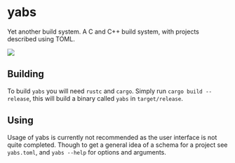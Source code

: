 # yabs
Yet another build system. A C and C++ build system, with projects described
using TOML.

![](https://gitlab.com/0X1A/yabs/badges/master/build.svg)

## Building
To build `yabs` you will need `rustc` and `cargo`. Simply run `cargo build
--release`, this will build a binary called `yabs` in `target/release`.

## Using
Usage of yabs is currently not recommended as the user interface is not quite
completed. Though to get a general idea of a schema for a project see
`yabs.toml`, and `yabs --help` for options and arguments.
